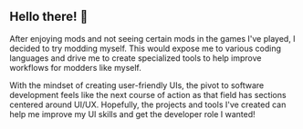 ## Hello there! 👋

After enjoying mods and not seeing certain mods in the games I've played, I decided to try modding myself.
This would expose me to various coding languages and drive me to create specialized tools to help improve workflows for modders like myself.

With the mindset of creating user-friendly UIs, the pivot to software development feels like the next course of action as that field has sections centered around UI/UX.
Hopefully, the projects and tools I've created can help me improve my UI skills and get the developer role I wanted!
<!--
**ItsBurpee/ItsBurpee** is a ✨ _special_ ✨ repository because its `README.md` (this file) appears on your GitHub profile.

Here are some ideas to get you started:

- 🔭 I’m currently working on ...
- 🌱 I’m currently learning ...
- 👯 I’m looking to collaborate on ...
- 🤔 I’m looking for help with ...
- 💬 Ask me about ...
- 📫 How to reach me: ...
- 😄 Pronouns: ...
- ⚡ Fun fact: ...
-->
